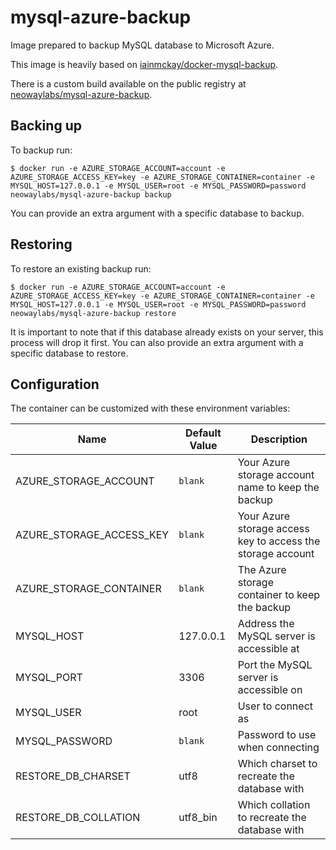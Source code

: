 # mysql-azure-backup
Image prepared to backup MySQL database to Microsoft Azure.

This image is heavily based on [iainmckay/docker-mysql-backup](https://github.com/iainmckay/docker-mysql-backup).

There is a custom build available on the public registry at [neowaylabs/mysql-azure-backup](https://registry.hub.docker.com/u/neowaylabs/mysql-azure-backup/).

## Backing up

To backup run:

    $ docker run -e AZURE_STORAGE_ACCOUNT=account -e AZURE_STORAGE_ACCESS_KEY=key -e AZURE_STORAGE_CONTAINER=container -e MYSQL_HOST=127.0.0.1 -e MYSQL_USER=root -e MYSQL_PASSWORD=password neowaylabs/mysql-azure-backup backup

You can provide an extra argument with a specific database to backup.

## Restoring

To restore an existing backup run:

    $ docker run -e AZURE_STORAGE_ACCOUNT=account -e AZURE_STORAGE_ACCESS_KEY=key -e AZURE_STORAGE_CONTAINER=container -e MYSQL_HOST=127.0.0.1 -e MYSQL_USER=root -e MYSQL_PASSWORD=password neowaylabs/mysql-azure-backup restore

It is important to note that if this database already exists on your server, this process will drop it first. You can also provide an extra argument with a specific database to restore.

## Configuration

The container can be customized with these environment variables:

Name | Default Value | Description
--- | --- | ---
AZURE_STORAGE_ACCOUNT | `blank` | Your Azure storage account name to keep the backup
AZURE_STORAGE_ACCESS_KEY | `blank` | Your Azure storage access key to access the storage account
AZURE_STORAGE_CONTAINER | `blank` | The Azure storage container to keep the backup
MYSQL_HOST | 127.0.0.1 | Address the MySQL server is accessible at
MYSQL_PORT | 3306 | Port the MySQL server is accessible on
MYSQL_USER | root | User to connect as
MYSQL_PASSWORD | `blank` | Password to use when connecting
RESTORE_DB_CHARSET | utf8 | Which charset to recreate the database with
RESTORE_DB_COLLATION | utf8_bin | Which collation to recreate the database with
